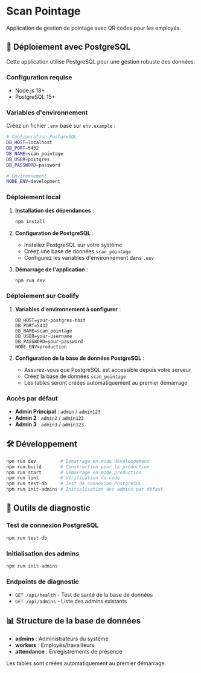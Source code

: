 # Scan Pointage

Application de gestion de pointage avec QR codes pour les employés.

## 🚀 Déploiement avec PostgreSQL

Cette application utilise PostgreSQL pour une gestion robuste des données.

### Configuration requise

- Node.js 18+
- PostgreSQL 15+

### Variables d'environnement

Créez un fichier `.env` basé sur `env.example` :

```bash
# Configuration PostgreSQL
DB_HOST=localhost
DB_PORT=5432
DB_NAME=scan_pointage
DB_USER=postgres
DB_PASSWORD=password

# Environnement
NODE_ENV=development
```

### Déploiement local

1. **Installation des dépendances** :
   ```bash
   npm install
   ```

2. **Configuration de PostgreSQL** :
   - Installez PostgreSQL sur votre système
   - Créez une base de données `scan_pointage`
   - Configurez les variables d'environnement dans `.env`

3. **Démarrage de l'application** :
   ```bash
   npm run dev
   ```

### Déploiement sur Coolify

1. **Variables d'environnement à configurer** :
   ```
   DB_HOST=your-postgres-host
   DB_PORT=5432
   DB_NAME=scan_pointage
   DB_USER=your-username
   DB_PASSWORD=your-password
   NODE_ENV=production
   ```

2. **Configuration de la base de données PostgreSQL** :
   - Assurez-vous que PostgreSQL est accessible depuis votre serveur
   - Créez la base de données `scan_pointage`
   - Les tables seront créées automatiquement au premier démarrage

### Accès par défaut

- **Admin Principal** : `admin` / `admin123`
- **Admin 2** : `admin2` / `admin123`
- **Admin 3** : `admin3` / `admin123`

## 🛠️ Développement

```bash
npm run dev         # Démarrage en mode développement
npm run build       # Construction pour la production
npm run start       # Démarrage en mode production
npm run lint        # Vérification du code
npm run test-db     # Test de connexion PostgreSQL
npm run init-admins # Initialisation des admins par défaut
```

## 🔧 Outils de diagnostic

### Test de connexion PostgreSQL
```bash
npm run test-db
```

### Initialisation des admins
```bash
npm run init-admins
```

### Endpoints de diagnostic
- `GET /api/health` - Test de santé de la base de données
- `GET /api/admins` - Liste des admins existants

## 📊 Structure de la base de données

- **admins** : Administrateurs du système
- **workers** : Employés/travailleurs
- **attendance** : Enregistrements de présence

Les tables sont créées automatiquement au premier démarrage.
